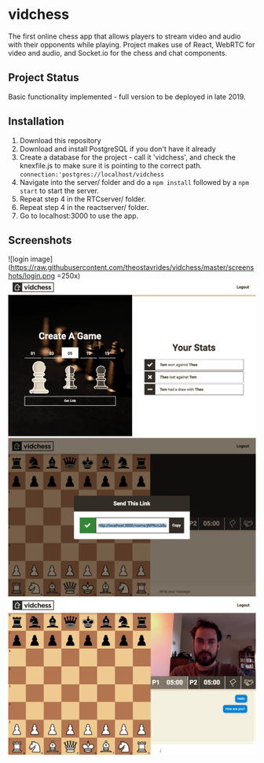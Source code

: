 # vidchess
The first online chess app that allows players to stream video and audio with their opponents while playing.
Project makes use of React, WebRTC for video and audio, and Socket.io for the chess and chat components.

## Project Status
Basic functionality implemented - full version to be deployed in late 2019.

## Installation 
1. Download this repository
2. Download and install PostgreSQL if you don't have it already 
3. Create a database for the project - call it 'vidchess', and check the 
   knexfile.js to make sure it is pointing to the correct path. ``` connection:'postgres://localhost/vidchess```
4. Navigate into the server/ folder and do a ```npm install``` followed by a ```npm start``` to start the server.
5. Repeat step 4 in the RTCserver/ folder.
6. Repeat step 4 in the reactserver/ folder.
7. Go to localhost:3000 to use the app.

## Screenshots
![login image](https://raw.githubusercontent.com/theostavrides/vidchess/master/screenshots/login.png =250x)
![homepage image](https://raw.githubusercontent.com/theostavrides/vidchess/master/screenshots/home.png)
![link image](https://raw.githubusercontent.com/theostavrides/vidchess/master/screenshots/link.png)
![room image](https://raw.githubusercontent.com/theostavrides/vidchess/master/screenshots/room.png)


